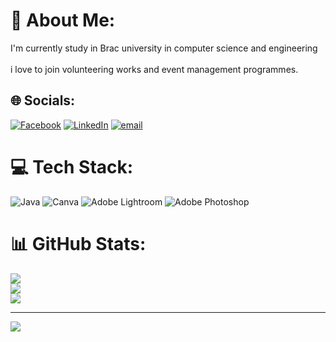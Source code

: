 # 💫 About Me:
I'm currently study in Brac university in computer science and engineering<br><br>i love to join volunteering works and event management programmes.


## 🌐 Socials:
[![Facebook](https://img.shields.io/badge/Facebook-%231877F2.svg?logo=Facebook&logoColor=white)](https://facebook.com/fa.iha.muzahid) [![LinkedIn](https://img.shields.io/badge/LinkedIn-%230077B5.svg?logo=linkedin&logoColor=white)](https://linkedin.com/in/fabiha-muzahid-7802622b2) [![email](https://img.shields.io/badge/Email-D14836?logo=gmail&logoColor=white)](mailto:fabiha.muzahid@gmail.com) 

# 💻 Tech Stack:
![Java](https://img.shields.io/badge/java-%23ED8B00.svg?style=for-the-badge&logo=openjdk&logoColor=white) ![Canva](https://img.shields.io/badge/Canva-%2300C4CC.svg?style=for-the-badge&logo=Canva&logoColor=white) ![Adobe Lightroom](https://img.shields.io/badge/Adobe%20Lightroom-31A8FF.svg?style=for-the-badge&logo=Adobe%20Lightroom&logoColor=white) ![Adobe Photoshop](https://img.shields.io/badge/adobe%20photoshop-%2331A8FF.svg?style=for-the-badge&logo=adobe%20photoshop&logoColor=white)
# 📊 GitHub Stats:
![](https://github-readme-stats.vercel.app/api?username=fabiha-27&theme=dark&hide_border=false&include_all_commits=false&count_private=false)<br/>
![](https://github-readme-streak-stats.herokuapp.com/?user=fabiha-27&theme=dark&hide_border=false)<br/>
![](https://github-readme-stats.vercel.app/api/top-langs/?username=fabiha-27&theme=dark&hide_border=false&include_all_commits=false&count_private=false&layout=compact)

---
[![](https://visitcount.itsvg.in/api?id=fabiha-27&icon=0&color=0)](https://visitcount.itsvg.in)

<!-- Proudly created with GPRM ( https://gprm.itsvg.in ) -->
